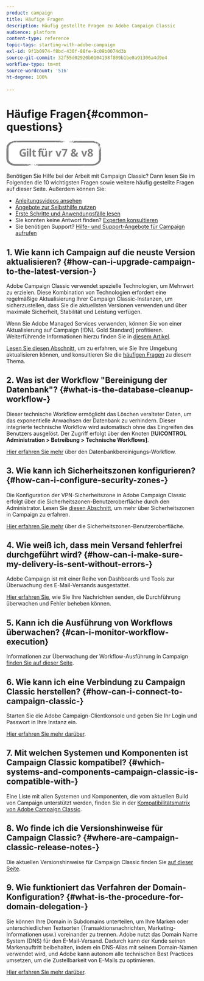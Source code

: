 ```yaml
---
product: campaign
title: Häufige Fragen
description: Häufig gestellte Fragen zu Adobe Campaign Classic
audience: platform
content-type: reference
topic-tags: starting-with-adobe-campaign
exl-id: 9f1b0974-f8bd-430f-88fe-9c09b0074d3b
source-git-commit: 32f55d02920b0104198f809b1be0a91306a4d9e4
workflow-type: tm+mt
source-wordcount: '516'
ht-degree: 100%

---
```


# Häufige Fragen{#common-questions}

![](../../assets/common.svg)

Benötigen Sie Hilfe bei der Arbeit mit Campaign Classic? Dann lesen Sie im Folgenden die 10 wichtigsten Fragen sowie weitere häufig gestellte Fragen auf dieser Seite. Außerdem können Sie:

* [Anleitungsvideos ansehen](https://experienceleague.adobe.com/docs/campaign-classic-learn/tutorials/overview.html?lang=de)
* [Angebote zur Selbsthilfe nutzen](../../platform/using/tutorials.md#how-to-videos)
* [Erste Schritte und Anwendungsfälle lesen](../../platform/using/tutorials.md#step-by-step-guides)
* Sie konnten keine Antwort finden? [Experten konsultieren](https://experienceleaguecommunities.adobe.com/t5/adobe-campaign-classic/ct-p/adobe-campaign-classic-community?profile.language=de)
* Sie benötigen Support? [Hilfe- und Support-Angebote für Campaign aufrufen](../../support.md)

## 1. Wie kann ich Campaign auf die neuste Version aktualisieren? {#how-can-i-upgrade-campaign-to-the-latest-version-}

Adobe Campaign Classic verwendet spezielle Technologien, um Mehrwert zu erzielen. Diese Kombination von Technologien erfordert eine regelmäßige Aktualisierung Ihrer Campaign Classic-Instanzen, um sicherzustellen, dass Sie die aktuellsten Versionen verwenden und über maximale Sicherheit, Stabilität und Leistung verfügen.

Wenn Sie Adobe Managed Services verwenden, können Sie von einer Aktualisierung auf Campaign [!DNL Gold Standard] profitieren. Weiterführende Informationen hierzu finden Sie in [diesem Artikel](../../rn/using/gs-overview.md).

[Lesen Sie diesen Abschnitt](../../production/using/build-upgrade.md), um zu erfahren, wie Sie Ihre Umgebung aktualisieren können, und konsultieren Sie die [häufigen Fragen](../../platform/using/faq-build-upgrade.md) zu diesem Thema.

## 2. Was ist der Workflow &quot;Bereinigung der Datenbank&quot;? {#what-is-the-database-cleanup-workflow-}

Dieser technische Workflow ermöglicht das Löschen veralteter Daten, um das exponentielle Anwachsen der Datenbank zu verhindern. Dieser integrierte technische Workflow wird automatisch ohne das Eingreifen des Benutzers ausgelöst. Der Zugriff erfolgt über den Knoten **[!UICONTROL Administration > Betreibung > Technische Workflows]**.

[Hier erfahren Sie mehr](../../production/using/database-cleanup-workflow.md) über den Datenbankbereinigungs-Workflow.

## 3. Wie kann ich Sicherheitszonen konfigurieren? {#how-can-i-configure-security-zones-}

Die Konfiguration der VPN-Sicherheitszone in Adobe Campaign Classic erfolgt über die Sicherheitszonen-Benutzeroberfläche durch den Administrator. Lesen Sie [diesen Abschnitt](../../installation/using/security-zones.md), um mehr über Sicherheitszonen in Campaign zu erfahren.

[Hier erfahren Sie mehr](https://helpx.adobe.com/de/campaign/kb/configuring-security-zones-self-service.html) über die Sicherheitszonen-Benutzeroberfläche.

## 4. Wie weiß ich, dass mein Versand fehlerfrei durchgeführt wird? {#how-can-i-make-sure-my-delivery-is-sent-without-errors-}

Adobe Campaign ist mit einer Reihe von Dashboards und Tools zur Überwachung des E-Mail-Versands ausgestattet.

[Hier erfahren Sie](../../delivery/using/about-delivery-monitoring.md), wie Sie Ihre Nachrichten senden, die Durchführung überwachen und Fehler beheben können.

## 5. Kann ich die Ausführung von Workflows überwachen? {#can-i-monitor-workflow-execution}

Informationen zur Überwachung der Workflow-Ausführung in Campaign [finden Sie auf dieser Seite](../../workflow/using/starting-a-workflow.md).

## 6. Wie kann ich eine Verbindung zu Campaign Classic herstellen? {#how-can-i-connect-to-campaign-classic-}

Starten Sie die Adobe Campaign-Clientkonsole und geben Sie Ihr Login und Passwort in Ihre Instanz ein.

[Hier erfahren Sie mehr darüber](../../platform/using/launching-adobe-campaign.md).

## 7. Mit welchen Systemen und Komponenten ist Campaign Classic kompatibel? {#which-systems-and-components-campaign-classic-is-compatible-with-}

Eine Liste mit allen Systemen und Komponenten, die vom aktuellen Build von Campaign unterstützt werden, finden Sie in der [Kompatibilitätsmatrix von Adobe Campaign Classic](../../rn/using/compatibility-matrix.md).

## 8. Wo finde ich die Versionshinweise für Campaign Classic? {#where-are-campaign-classic-release-notes-}

Die aktuellen Versionshinweise für Campaign Classic finden Sie [auf dieser Seite](../../rn/using/latest-release.md).

## 9. Wie funktioniert das Verfahren der Domain-Konfiguration? {#what-is-the-procedure-for-domain-delegation-}

Sie können Ihre Domain in Subdomains unterteilen, um Ihre Marken oder unterschiedlichen Textsorten (Transaktionsnachrichten, Marketing-Informationen usw.) voreinander zu trennen.
Adobe nutzt das Domain Name System (DNS) für den E-Mail-Versand. Dadurch kann der Kunde seinen Markenauftritt beibehalten, indem ein DNS-Alias mit seinem Domain-Namen verwendet wird, und Adobe kann autonom alle technischen Best Practices umsetzen, um die Zustellbarkeit von E-Mails zu optimieren.

[Hier erfahren Sie mehr darüber](https://experienceleague.adobe.com/docs/control-panel/using/subdomains-and-certificates/setting-up-new-subdomain.html?lang=de).
